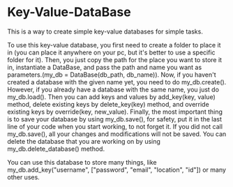 # Key-Value-DataBase
This is a way to create simple key-value databases for simple tasks.

To use this key-value database, you first need to create a folder to place it in (you can place it anywhere on your pc, but it's better to use a specific folder for it).
Then, you just copy the path for the place you want to store it in, instantiate a DataBase, and pass the path and name you want as parameters.(my_db = DataBase(db_path, db_name)).
Now, if you haven't created a database with the given name yet, you need to do my_db.create(). However, if you already have a database with the same name, you just do my_db.load().
Then you can add keys and values by add_key(key, value) method, delete existing keys by delete_key(key) method, and override existing keys by override(key, new_value).
Finally, the most important thing is to save your database by using my_db.save(), for safety, put it in the last line of your code when you start working, to not forget it. If you did not call my_db.save(), all your changes and modifications will not be saved.
You can delete the database that you are working on by using my_db.delete_database() method.

You can use this database to store many things, like my_db.add_key("username", ["password", "email", "location", "id"]) or many other uses.

